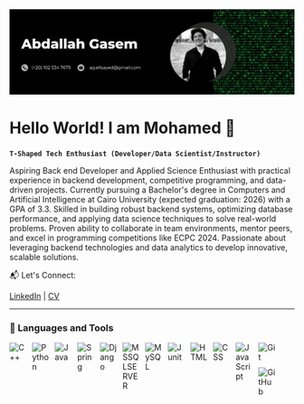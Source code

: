 <img src="https://github.com/AbdallahGasem/AbdallahGasem/blob/main/GithubBanner.png" alt="Banner" />

# Hello World! I am Mohamed 👋

**`T-Shaped Tech Enthusiast (Developer/Data Scientist/Instructor)`**

Aspiring Back end Developer and Applied Science Enthusiast with practical experience in backend development, competitive programming, and data-driven projects. Currently pursuing a Bachelor's degree in Computers and Artificial Intelligence at Cairo University (expected graduation: 2026) with a GPA of 3.3. Skilled in building robust backend systems, optimizing database performance, and applying data science techniques to solve real-world problems. Proven ability to collaborate in team environments, mentor peers, and excel in programming competitions like ECPC 2024. Passionate about leveraging backend technologies and data analytics to develop innovative, scalable solutions.

📬 Let's Connect:

[LinkedIn](linkedin.com/in/MohamedWagdyMW) | [CV](https://drive.google.com/file/d/1Nf-d2p3FI4GVenNvZRp9D_VpdHDEfBgm/view?usp=sharing)

---

### 🧰 Languages and Tools

<img align="left" alt="C++" width="30px" style="padding-right:10px; margin-bottom:10px;" src="https://cdn.jsdelivr.net/gh/devicons/devicon@latest/icons/cplusplus/cplusplus-original.svg" />
<img align="left" alt="Python" width="30px" style="padding-right:10px; margin-bottom:10px;" src="https://cdn.jsdelivr.net/gh/devicons/devicon/icons/python/python-plain.svg" />
<img align="left" alt="Java" width="30px" style="padding-right:10px; margin-bottom:10px;" src="https://cdn.jsdelivr.net/gh/devicons/devicon/icons/java/java-original.svg" />
<img align="left" alt="Spring" width="30px" style="padding-right:10px; margin-bottom:10px;" src="https://cdn.jsdelivr.net/gh/devicons/devicon/icons/spring/spring-original.svg" />
<img align="left" alt="Django" width="30px" style="padding-right:10px; margin-bottom:10px;" src="https://cdn.jsdelivr.net/gh/devicons/devicon@latest/icons/django/django-plain.svg" />
<img align="left" alt="MSSQLSERVER" width="30px" style="padding-right:10px; margin-bottom:10px;" src="https://cdn.jsdelivr.net/gh/devicons/devicon@latest/icons/microsoftsqlserver/microsoftsqlserver-original.svg" />
<img align="left" alt="MySQL" width="30px" style="padding-right:10px; margin-bottom:10px;" src="https://cdn.jsdelivr.net/gh/devicons/devicon@latest/icons/mysql/mysql-original-wordmark.svg" />
<img align="left" alt="Junit" width="30px" style="padding-right:10px; margin-bottom:10px;" src="https://cdn.jsdelivr.net/gh/devicons/devicon@latest/icons/junit/junit-original-wordmark.svg" />
<img align="left" alt="HTML" width="30px" style="padding-right:10px; margin-bottom:10px;" src="https://cdn.jsdelivr.net/gh/devicons/devicon/icons/html5/html5-plain.svg" />
<img align="left" alt="CSS" width="30px" style="padding-right:10px; margin-bottom:10px;" src="https://cdn.jsdelivr.net/gh/devicons/devicon/icons/css3/css3-plain.svg" />
<img align="left" alt="JavaScript" width="30px" style="padding-right:10px; margin-bottom:10px;" src="https://cdn.jsdelivr.net/gh/devicons/devicon/icons/javascript/javascript-plain.svg" />
<img align="left" alt="Git" width="30px" style="padding-right:10px; margin-bottom:10px;" src="https://cdn.jsdelivr.net/gh/devicons/devicon/icons/git/git-original.svg" />
<img align="left" alt="GitHub" width="30px" style="padding-right:10px; margin-bottom:10px;" src="https://cdn.jsdelivr.net/gh/devicons/devicon/icons/github/github-original.svg" />

<br />
<br />
